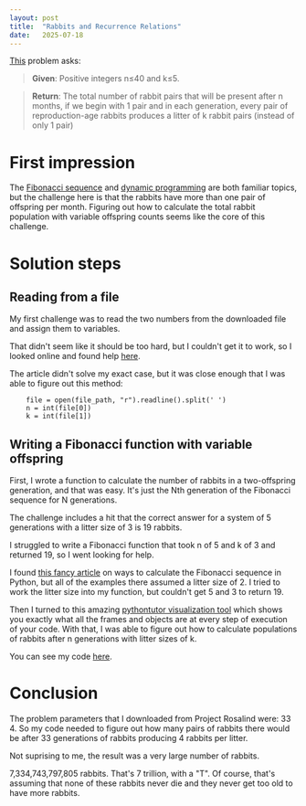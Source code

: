 ```yaml
---
layout: post
title:  "Rabbits and Recurrence Relations"
date:   2025-07-18
---
```


[This](https://rosalind.info/problems/fib/) problem asks:

> **Given**: Positive integers n≤40 and k≤5.

> **Return**: The total number of rabbit pairs that will be present after n months, if we begin with 1 pair and in each generation, every pair of reproduction-age rabbits produces a litter of k rabbit pairs (instead of only 1 pair)

# First impression
The [Fibonacci sequence](https://rosalind.info/glossary/fibonacci-sequence/) and 
[dynamic programming](https://rosalind.info/glossary/dynamic-programming/) are both familiar topics, but the 
challenge here is that the rabbits have more than one pair of offspring per month. Figuring out how to calculate
the total rabbit population with variable offspring counts seems like the core of this challenge.

# Solution steps
## Reading from a file
My first challenge was to read the two numbers from the downloaded file and assign them to variables.

That didn't seem like it should be too hard, but I couldn't get it to work, so I looked online and found help [here](https://scipython.com/books/book2/chapter-2-the-core-python-language-i/examples/reading-numbers-from-a-file/).

The article didn't solve my exact case, but it was close enough that I was able to figure out this method:
```aiignore
    file = open(file_path, "r").readline().split(' ')
    n = int(file[0])
    k = int(file[1])
```

## Writing a Fibonacci function with variable offspring
First, I wrote a function to calculate the number of rabbits in a two-offspring generation, and that was easy.
It's just the Nth generation of the Fibonacci sequence for N generations.

The challenge includes a hit that the correct answer for a system of 5 generations with a litter size of 3 is 19 rabbits.

I struggled to write a Fibonacci function that took n of 5 and k of 3 and returned 19, so I went looking for help.

I found [this fancy article](https://blog.devgenius.io/interpreting-fibonacci-series-in-python-9e373470885b) on ways to calculate the Fibonacci sequence in Python, but all of the
examples there assumed a litter size of 2. I tried to work the litter size into my function, but couldn't get 5 and 3 to return 19.

Then I turned to this amazing [pythontutor visualization tool](https://pythontutor.com/render.html#code=def%20fib%28n,%20k%29%3A%0A%20%20%20%20prev1,%20prev2%20%3D%201,%201%0A%20%20%20%20for%20i%20in%20range%282,%20n%29%3A%0A%20%20%20%20%20%20%20%20current%20%3D%20prev1%20%2B%20k%20*%20prev2%0A%20%20%20%20%20%20%20%20prev2%20%3D%20prev1%0A%20%20%20%20%20%20%20%20prev1%20%3D%20current%0A%20%20%20%20return%20current%0Aprint%28fib%285,%203%29%29&cumulative=false&curInstr=0&heapPrimitives=nevernest&mode=display&origin=opt-frontend.js&py=3&rawInputLstJSON=%5B%5D&textReferences=false)
which shows you exactly what all the frames and objects are at every step of execution of your code. With that, I was able to figure out how to calculate populations
of rabbits after n generations with litter sizes of k.

You can see my code [here](https://github.com/rmbryan71/rosalind/blob/main/solution-code/fib.py).

# Conclusion
The problem parameters that I downloaded from Project Rosalind were: 33 4.
So my code needed to figure out how many pairs of rabbits there would be after 33 generations of rabbits producing 4 rabbits per litter.

Not suprising to me, the result was a very large number of rabbits.

7,334,743,797,805 rabbits. That's 7 trillion, with a "T". Of course, that's assuming that none of these rabbits never die
and they never get too old to have more rabbits.



